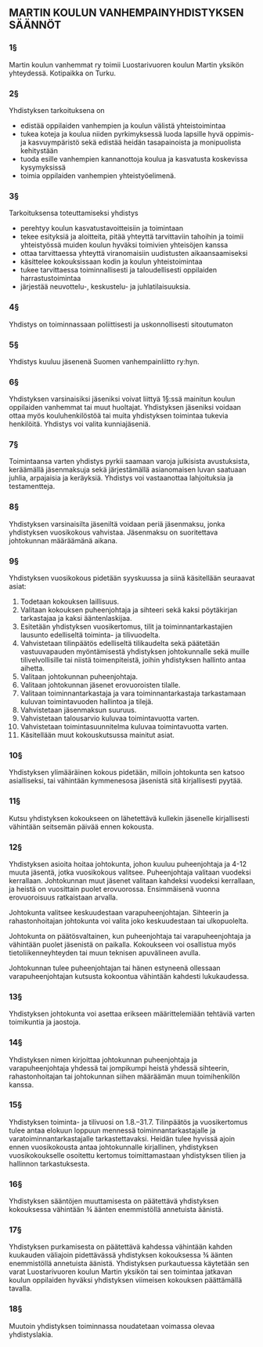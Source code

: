 ## MARTIN KOULUN VANHEMPAINYHDISTYKSEN SÄÄNNÖT
### 1§
Martin koulun vanhemmat ry toimii Luostarivuoren koulun Martin yksikön yhteydessä. Kotipaikka on Turku. 

### 2§
Yhdistyksen tarkoituksena on
- edistää oppilaiden vanhempien ja koulun välistä yhteistoimintaa
- tukea koteja ja koulua niiden pyrkimyksessä luoda lapsille hyvä oppimis- ja kasvuympäristö sekä edistää heidän tasapainoista ja monipuolista kehitystään
- tuoda esille vanhempien kannanottoja koulua ja kasvatusta koskevissa kysymyksissä
- toimia oppilaiden vanhempien yhteistyöelimenä.

### 3§
Tarkoituksensa toteuttamiseksi yhdistys
- perehtyy koulun kasvatustavoitteisiin ja toimintaan
- tekee esityksiä ja aloitteita, pitää yhteyttä tarvittaviin tahoihin ja toimii yhteistyössä muiden koulun hyväksi toimivien yhteisöjen kanssa
- ottaa tarvittaessa yhteyttä viranomaisiin uudistusten aikaansaamiseksi
- käsittelee kokouksissaan kodin ja koulun yhteistoimintaa
- tukee tarvittaessa toiminnallisesti ja taloudellisesti oppilaiden harrastustoimintaa
- järjestää neuvottelu-, keskustelu- ja juhlatilaisuuksia.

### 4§
Yhdistys on toiminnassaan poliittisesti ja uskonnollisesti sitoutumaton

### 5§
Yhdistys kuuluu jäsenenä Suomen vanhempainliitto ry:hyn.

### 6§
Yhdistyksen varsinaisiksi jäseniksi voivat liittyä 1§:ssä mainitun koulun oppilaiden vanhemmat tai muut huoltajat. Yhdistyksen jäseniksi voidaan ottaa myös kouluhenkilöstöä tai muita yhdistyksen toimintaa tukevia henkilöitä. Yhdistys voi valita kunniajäseniä.

### 7§
Toimintaansa varten yhdistys pyrkii saamaan varoja julkisista avustuksista, keräämällä jäsenmaksuja sekä järjestämällä asianomaisen luvan saatuaan juhlia, arpajaisia ja keräyksiä. Yhdistys voi vastaanottaa lahjoituksia ja testamentteja.

### 8§
Yhdistyksen varsinaisilta jäseniltä voidaan periä jäsenmaksu, jonka yhdistyksen vuosikokous vahvistaa. Jäsenmaksu on suoritettava johtokunnan määräämänä aikana.

### 9§
Yhdistyksen vuosikokous pidetään syyskuussa ja siinä käsitellään seuraavat asiat:
1. Todetaan kokouksen laillisuus.
2. Valitaan kokouksen puheenjohtaja ja sihteeri sekä kaksi pöytäkirjan tarkastajaa ja kaksi ääntenlaskijaa.
3. Esitetään yhdistyksen vuosikertomus, tilit ja toiminnantarkastajien lausunto edelliseltä toiminta- ja tilivuodelta.
4. Vahvistetaan tilinpäätös edelliseltä tilikaudelta sekä päätetään vastuuvapauden myöntämisestä yhdistyksen johtokunnalle sekä muille tilivelvollisille tai niistä toimenpiteistä, joihin yhdistyksen hallinto antaa aihetta.
5. Valitaan johtokunnan puheenjohtaja.
6. Valitaan johtokunnan jäsenet erovuoroisten tilalle.
7. Valitaan toiminnantarkastaja ja vara toiminnantarkastaja tarkastamaan kuluvan toimintavuoden hallintoa ja tilejä.
8. Vahvistetaan jäsenmaksun suuruus.
9. Vahvistetaan talousarvio kuluvaa toimintavuotta varten.
10. Vahvistetaan toimintasuunnitelma kuluvaa toimintavuotta varten.
11. Käsitellään muut kokouskutsussa mainitut asiat.

### 10§
Yhdistyksen ylimääräinen kokous pidetään, milloin johtokunta sen katsoo asialliseksi, tai vähintään kymmenesosa jäsenistä sitä kirjallisesti pyytää.

### 11§
Kutsu yhdistyksen kokoukseen on lähetettävä kullekin jäsenelle kirjallisesti vähintään seitsemän päivää ennen kokousta.

### 12§
Yhdistyksen asioita hoitaa johtokunta, johon kuuluu puheenjohtaja ja 4-12 muuta jäsentä, jotka vuosikokous valitsee.
Puheenjohtaja valitaan vuodeksi kerrallaan. Johtokunnan muut jäsenet valitaan kahdeksi vuodeksi kerrallaan, ja heistä
on vuosittain puolet erovuorossa. Ensimmäisenä vuonna erovuoroisuus ratkaistaan arvalla.

Johtokunta valitsee keskuudestaan varapuheenjohtajan. Sihteerin ja rahastonhoitajan johtokunta voi valita joko
keskuudestaan tai ulkopuolelta.

Johtokunta on päätösvaltainen, kun puheenjohtaja tai varapuheenjohtaja ja vähintään puolet jäsenistä on paikalla.
Kokoukseen voi osallistua myös tietoliikenneyhteyden tai muun teknisen apuvälineen avulla.

Johtokunnan tulee puheenjohtajan tai hänen estyneenä ollessaan varapuheenjohtajan kutsusta kokoontua vähintään kahdesti
lukukaudessa.

### 13§
Yhdistyksen johtokunta voi asettaa erikseen määrittelemiään tehtäviä varten toimikuntia ja jaostoja.

### 14§
Yhdistyksen nimen kirjoittaa johtokunnan puheenjohtaja ja varapuheenjohtaja yhdessä tai jompikumpi heistä yhdessä sihteerin,
rahastonhoitajan tai johtokunnan siihen määräämän muun toimihenkilön kanssa.

### 15§
Yhdistyksen toiminta- ja tilivuosi on 1.8.–31.7. Tilinpäätös ja vuosikertomus tulee antaa elokuun loppuun mennessä
toiminnantarkastajalle ja varatoiminnantarkastajalle tarkastettavaksi. Heidän tulee hyvissä ajoin ennen vuosikokousta
antaa johtokunnalle kirjallinen, yhdistyksen vuosikokoukselle osoitettu kertomus toimittamastaan yhdistyksen tilien
ja hallinnon tarkastuksesta.

### 16§
Yhdistyksen sääntöjen muuttamisesta on päätettävä yhdistyksen kokouksessa vähintään ¾ äänten enemmistöllä annetuista äänistä.

### 17§
Yhdistyksen purkamisesta on päätettävä kahdessa vähintään kahden kuukauden väliajoin pidettävässä yhdistyksen kokouksessa
¾ äänten enemmistöllä annetuista äänistä. Yhdistyksen purkautuessa käytetään sen varat Luostarivuoren koulun Martin yksikön
tai sen toimintaa jatkavan koulun oppilaiden hyväksi yhdistyksen viimeisen kokouksen päättämällä tavalla.

### 18§
Muutoin yhdistyksen toiminnassa noudatetaan voimassa olevaa yhdistyslakia.
